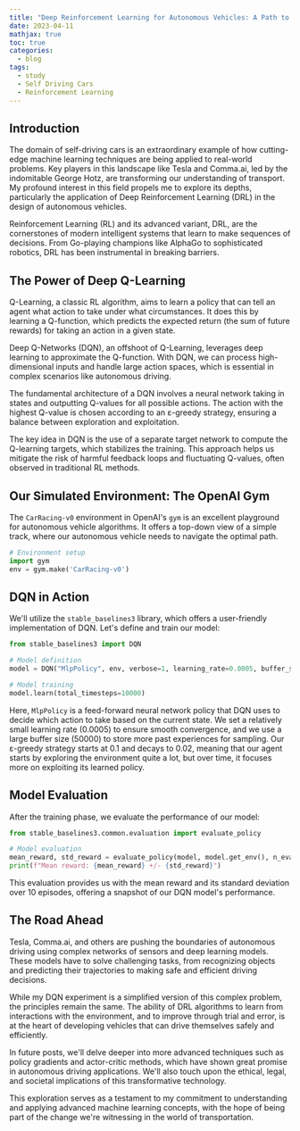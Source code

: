 ```yaml
---
title: "Deep Reinforcement Learning for Autonomous Vehicles: A Path to the Future"
date: 2023-04-11
mathjax: true
toc: true
categories:
  - blog
tags:
  - study
  - Self Driving Cars
  - Reinforcement Learning
---
```


## Introduction

The domain of self-driving cars is an extraordinary example of how cutting-edge machine learning techniques are being applied to real-world problems. Key players in this landscape like Tesla and Comma.ai, led by the indomitable George Hotz, are transforming our understanding of transport. My profound interest in this field propels me to explore its depths, particularly the application of Deep Reinforcement Learning (DRL) in the design of autonomous vehicles. 

Reinforcement Learning (RL) and its advanced variant, DRL, are the cornerstones of modern intelligent systems that learn to make sequences of decisions. From Go-playing champions like AlphaGo to sophisticated robotics, DRL has been instrumental in breaking barriers.

## The Power of Deep Q-Learning

Q-Learning, a classic RL algorithm, aims to learn a policy that can tell an agent what action to take under what circumstances. It does this by learning a Q-function, which predicts the expected return (the sum of future rewards) for taking an action in a given state.

Deep Q-Networks (DQN), an offshoot of Q-Learning, leverages deep learning to approximate the Q-function. With DQN, we can process high-dimensional inputs and handle large action spaces, which is essential in complex scenarios like autonomous driving.

The fundamental architecture of a DQN involves a neural network taking in states and outputting Q-values for all possible actions. The action with the highest Q-value is chosen according to an ε-greedy strategy, ensuring a balance between exploration and exploitation. 

The key idea in DQN is the use of a separate target network to compute the Q-learning targets, which stabilizes the training. This approach helps us mitigate the risk of harmful feedback loops and fluctuating Q-values, often observed in traditional RL methods.

## Our Simulated Environment: The OpenAI Gym

The `CarRacing-v0` environment in OpenAI's `gym` is an excellent playground for autonomous vehicle algorithms. It offers a top-down view of a simple track, where our autonomous vehicle needs to navigate the optimal path.

```python
# Environment setup
import gym
env = gym.make('CarRacing-v0')
```

## DQN in Action

We'll utilize the `stable_baselines3` library, which offers a user-friendly implementation of DQN. Let's define and train our model:

```python
from stable_baselines3 import DQN

# Model definition
model = DQN("MlpPolicy", env, verbose=1, learning_rate=0.0005, buffer_size=50000, exploration_fraction=0.1, exploration_final_eps=0.02)

# Model training
model.learn(total_timesteps=10000)
```

Here, `MlpPolicy` is a feed-forward neural network policy that DQN uses to decide which action to take based on the current state. We set a relatively small learning rate (0.0005) to ensure smooth convergence, and we use a large buffer size (50000) to store more past experiences for sampling. Our ε-greedy strategy starts at 0.1 and decays to 0.02, meaning that our agent starts by exploring the environment quite a lot, but over time, it focuses more on exploiting its learned policy.

## Model Evaluation

After the training phase, we evaluate the performance of our model:

```python
from stable_baselines3.common.evaluation import evaluate_policy

# Model evaluation
mean_reward, std_reward = evaluate_policy(model, model.get_env(), n_eval_episodes=10)
print(f"Mean reward: {mean_reward} +/- {std_reward}")
```

This evaluation provides us with the mean reward and its standard deviation over 10 episodes, offering a snapshot of our DQN model's performance.

## The Road Ahead

Tesla, Comma.ai, and others are pushing the boundaries of autonomous driving using complex networks of sensors and deep learning models. These models have to solve challenging tasks, from recognizing objects and predicting their trajectories to making safe and efficient driving decisions.

While my DQN experiment is a simplified version of this complex problem, the principles remain the same. The ability of DRL algorithms to learn from interactions with the environment, and to improve through trial and error, is at the heart of developing vehicles that can drive themselves safely and efficiently.

In future posts, we'll delve deeper into more advanced techniques such as policy gradients and actor-critic methods, which have shown great promise in autonomous driving applications. We'll also touch upon the ethical, legal, and societal implications of this transformative technology.

This exploration serves as a testament to my commitment to understanding and applying advanced machine learning concepts, with the hope of being part of the change we're witnessing in the world of transportation. 

